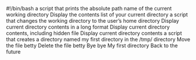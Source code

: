 #!/bin/bash
  a script that prints the absolute path name of the current working directory
Display the contents list of your current directory
a script that changes the working directory to the user’s home directory
Display current directory contents in a long format
Display current directory contents, including hidden file
Display current directory contents
a script that creates a directory named my first directory in the /tmp/ directory
Move the file betty
Delete the file betty
Bye bye My first directory
Back to the future

